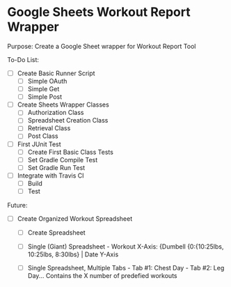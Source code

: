 # Google Sheets Workout Report Wrapper

Purpose: Create a Google Sheet wrapper for Workout Report Tool

To-Do List:
- [ ] Create Basic Runner Script
	- [ ] Simple OAuth
	- [ ] Simple Get
	- [ ] Simple Post
- [ ] Create Sheets Wrapper Classes
	- [ ] Authorization Class
	- [ ] Spreadsheet Creation Class
	- [ ] Retrieval Class
	- [ ] Post Class
- [ ] First JUnit Test
	- [ ] Create First Basic Class Tests
	- [ ] Set Gradle Compile Test 
	- [ ] Set Gradle Run Test
- [ ] Integrate with Travis CI
	- [ ] Build
	- [ ] Test
	
Future:
- [ ] Create Organized Workout Spreadsheet
	- [ ] Create Spreadsheet
	- [ ] Single (Giant) Spreadsheet - Workout X-Axis: {Dumbell {0:{10:25lbs, 10:25lbs, 8:30lbs} | Date Y-Axis 
	- [ ] Single Spreadsheet, Multiple Tabs - Tab #1: Chest Day - Tab #2: Leg Day... Contains the X number of predefied workouts
	